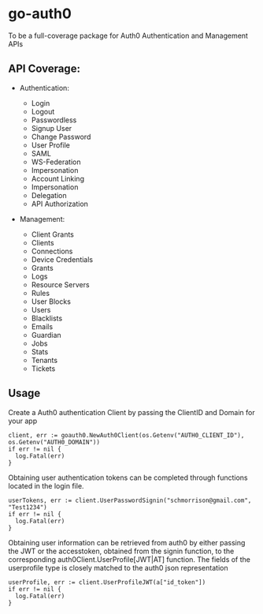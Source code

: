 # go-auth0
To be a full-coverage package for Auth0 Authentication and Management APIs

## API Coverage:

  - Authentication:
    * Login
    * Logout
    * Passwordless
    * Signup User
    * Change Password
    * User Profile
    * SAML
    * WS-Federation
    * Impersonation
    * Account Linking
    * Impersonation
    * Delegation
    * API Authorization

  - Management:
    * Client Grants
    * Clients
    * Connections
    * Device Credentials
    * Grants
    * Logs
    * Resource Servers
    * Rules
    * User Blocks
    * Users
    * Blacklists
    * Emails
    * Guardian
    * Jobs
    * Stats
    * Tenants
    * Tickets

## Usage

Create a Auth0 authentication Client by passing the ClientID and Domain for your app
```
client, err := goauth0.NewAuth0Client(os.Getenv("AUTH0_CLIENT_ID"), os.Getenv("AUTH0_DOMAIN"))
if err != nil {
  log.Fatal(err)
}
```

Obtaining user authentication tokens can be completed through functions located in
the login file.
```
userTokens, err := client.UserPasswordSignin("schmorrison@gmail.com", "Test1234")
if err != nil {
  log.Fatal(err)
}
```

Obtaining user information can be retrieved from auth0 by either passing the JWT or the accesstoken,
obtained from the signin function, to the corresponding auth0Client.UserProfile[JWT|AT] function.
The fields of the userprofile type is closely matched to the auth0 json representation
```
userProfile, err := client.UserProfileJWT(a["id_token"])
if err != nil {
  log.Fatal(err)
}
```

